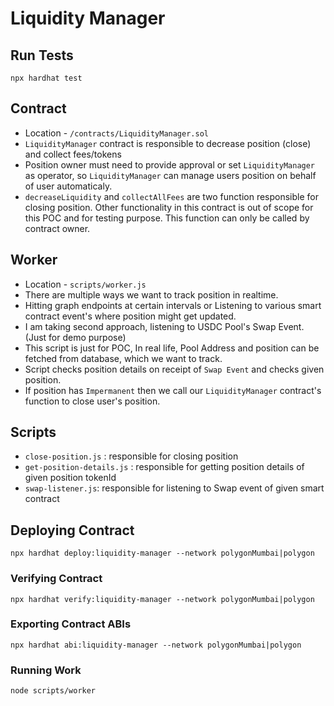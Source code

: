 # Liquidity Manager

## Run Tests

```shell
npx hardhat test
```

## Contract

- Location - `/contracts/LiquidityManager.sol`
- `LiquidityManager` contract is responsible to decrease position (close) and collect fees/tokens
- Position owner must need to provide approval or set `LiquidityManager` as operator, so `LiquidityManager` can manage users position on behalf of user automaticaly.
- `decreaseLiquidity` and `collectAllFees` are two function responsible for closing position. Other functionality in this contract is out of scope for this POC and for testing purpose. This function can only be called by contract owner.

## Worker

- Location - `scripts/worker.js`
- There are multiple ways we want to track position in realtime.
- Hitting graph endpoints at certain intervals or Listening to various smart contract event's where position might get updated.
- I am taking second approach, listening to USDC Pool's Swap Event. (Just for demo purpose)
- This script is just for POC, In real life, Pool Address and position can be fetched from database, which we want to track.
- Script checks position details on receipt of `Swap Event` and checks given position.
- If position has `Impermanent` then we call our `LiquidityManager` contract's function to close user's position.

## Scripts

- `close-position.js` : responsible for closing position
- `get-position-details.js` : responsible for getting position details of given position tokenId
- `swap-listener.js`: responsible for listening to Swap event of given smart contract

## Deploying Contract

```shell
npx hardhat deploy:liquidity-manager --network polygonMumbai|polygon
```

### Verifying Contract

```shell
npx hardhat verify:liquidity-manager --network polygonMumbai|polygon
```

### Exporting Contract ABIs

```shell
npx hardhat abi:liquidity-manager --network polygonMumbai|polygon
```

### Running Work

```shell
node scripts/worker
```
